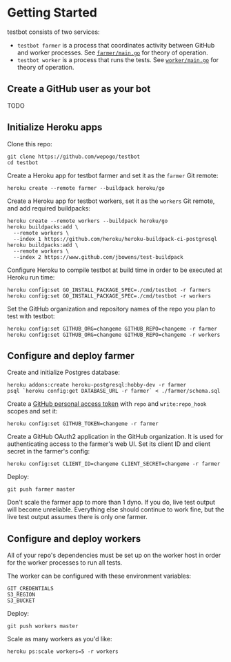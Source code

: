 # Getting Started

testbot consists of two services:

* `testbot farmer` is a process that coordinates activity between GitHub
  and worker processes.
  See [`farmer/main.go`](farmer/main.go) for theory of operation.
* `testbot worker` is a process that runs the tests.
  See [`worker/main.go`](worker/main.go) for theory of operation.

## Create a GitHub user as your bot

TODO

## Initialize Heroku apps

Clone this repo:

```
git clone https://github.com/wepogo/testbot
cd testbot
```

Create a Heroku app for testbot farmer
and set it as the `farmer` Git remote:

```
heroku create --remote farmer --buildpack heroku/go
```

Create a Heroku app for testbot workers,
set it as the `workers` Git remote,
and add required buildpacks:

```
heroku create --remote workers --buildpack heroku/go
heroku buildpacks:add \
  --remote workers \
  --index 1 https://github.com/heroku/heroku-buildpack-ci-postgresql
heroku buildpacks:add \
  --remote workers \
  --index 2 https://www.github.com/jbowens/test-buildpack
```

Configure Heroku to compile testbot at build time
in order to be executed at Heroku run time:

```
heroku config:set GO_INSTALL_PACKAGE_SPEC=./cmd/testbot -r farmers
heroku config:set GO_INSTALL_PACKAGE_SPEC=./cmd/testbot -r workers
```

Set the GitHub organization and repository names of the repo
you plan to test with testbot:

```
heroku config:set GITHUB_ORG=changeme GITHUB_REPO=changeme -r farmer
heroku config:set GITHUB_ORG=changeme GITHUB_REPO=changeme -r workers
```

## Configure and deploy farmer

Create and initialize Postgres database:

```
heroku addons:create heroku-postgresql:hobby-dev -r farmer
psql `heroku config:get DATABASE_URL -r farmer` < ./farmer/schema.sql
```

Create a [GitHub personal access token](https://github.com/settings/tokens)
with `repo` and `write:repo_hook` scopes and set it:

```
heroku config:set GITHUB_TOKEN=changeme -r farmer
```

Create a GitHub OAuth2 application in the GitHub organization.
It is used for authenticating access to the farmer's web UI.
Set its client ID and client secret in the farmer's config:

```
heroku config:set CLIENT_ID=changeme CLIENT_SECRET=changeme -r farmer
```

Deploy:

```
git push farmer master
```

Don't scale the farmer app to more than 1 dyno.
If you do, live test output will become unreliable.
Everything else should continue to work fine, but
the live test output assumes there is only one farmer.

## Configure and deploy workers

All of your repo's dependencies must be set up on the worker host
in order for the worker processes to run all tests.

The worker can be configured with these environment variables:

```
GIT_CREDENTIALS
S3_REGION
S3_BUCKET
```

Deploy:

```
git push workers master
```

Scale as many workers as you'd like:

```
heroku ps:scale workers=5 -r workers
```
